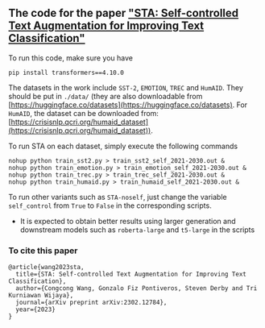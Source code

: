 ## The code for the paper ["STA: Self-controlled Text Augmentation for Improving Text Classification"](http://arxiv.org/abs/2302.12784)

To run this code, make sure you have

```shell
pip install transformers==4.10.0
```

The datasets in the work include `SST-2`, `EMOTION`, `TREC` and `HumAID`. They should be put in `./data/` (they are also downloadable from [https://huggingface.co/datasets](https://huggingface.co/datasets). For `HumAID`, the dataset can be downloaded from: [https://crisisnlp.qcri.org/humaid_dataset](https://crisisnlp.qcri.org/humaid_dataset)).

To run STA on each dataset, simply execute the following commands

```shell
nohup python train_sst2.py > train_sst2_self_2021-2030.out &
nohup python train_emotion.py > train_emotion_self_2021-2030.out &
nohup python train_trec.py > train_trec_self_2021-2030.out &
nohup python train_humaid.py > train_humaid_self_2021-2030.out &
```

To run other variants such as `STA-noself`, just change the variable `self_control` from `True` to `False` in the corresponding scripts.
* It is expected to obtain better results using larger generation and downstream models such as `roberta-large` and `t5-large` in the scripts


### To cite this paper
```
@article{wang2023sta,
  title={STA: Self-controlled Text Augmentation for Improving Text Classification},
  author={Congcong Wang, Gonzalo Fiz Pontiveros, Steven Derby and Tri Kurniawan Wijaya},
  journal={arXiv preprint arXiv:2302.12784},
  year={2023}
}
```
